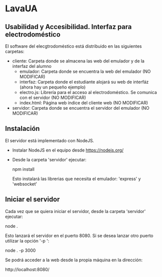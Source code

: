 # LavaUA

Usabilidad y Accesibilidad. Interfaz para electrodoméstico
----------------------------------------------------------

El software del elecgtrodoméstico está distribuido en las siguientes carpetas:

- cliente: Carpeta donde se almacena las web del emulador y de la interfaz del alumno
   - emulador: Carpeta donde se encuentra la web del emulador (NO MODIFICAR)
   - interfaz: Carpeta donde el estudiante alojará su web de interfáz (ahora hay un pequeño ejemplo)
   - electro.js: Librería para el acceso al electrodoméstico. Se comunica con el servidor (NO MODIFICAR)
   - index.html: Página web índice del cliente web (NO MODIFICAR)
- servidor: Carpeta donde se encuentra el servidor del emulador (NO MODIFICAR)



Instalación
-----------

El servidor está implementado con NodeJS.

* Instalar NodeJS en el equipo desde https://nodejs.org/
* Desde la carpeta 'servidor' ejecutar:

  npm install

  Esto instalará las librerias que necesita el emulador: 'express' y 'websocket'



Iniciar el servidor
-------------------

Cada vez que se quiera iniciar el servidor, desde la carpeta 'servidor' ejecutar:

node .

Esto lanzará el servidor en el puerto 8080.
Si se desea lanzar otro puerto utilizar la opción '-p <puerto>':

node . -p 3000

Se podrá acceder a la web desde la propia máquina en la dirección:

http://localhost:8080/
